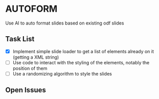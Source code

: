 # AUTOFORM
Use AI to auto format slides based on existing odf slides

## Task List 
 * [x] Implement simple slide loader to get a list of elements already on it (getting a XML string)
 * [ ] Use code to interact with the styling of the elements, notably the position of them
 * [ ] Use a randomizing algorithm to style the slides 

## Open Issues

